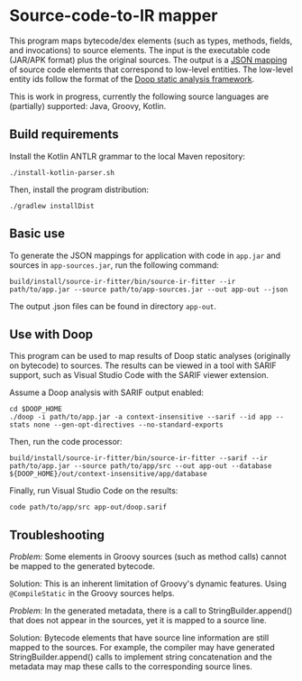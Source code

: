 # Source-code-to-IR mapper

This program maps bytecode/dex elements (such as types, methods,
fields, and invocations) to source elements. The input is the
executable code (JAR/APK format) plus the original sources. The output
is a [JSON mapping](https://github.com/clyze/metadata-model) of source
code elements that correspond to low-level entities. The low-level
entity ids follow the format of the [Doop static analysis
framework](https://bitbucket.org/yanniss/doop/).

This is work in progress, currently the following source languages are
(partially) supported: Java, Groovy, Kotlin.

## Build requirements

Install the Kotlin ANTLR grammar to the local Maven repository:

```
./install-kotlin-parser.sh
```

Then, install the program distribution:

```
./gradlew installDist
```

## Basic use

To generate the JSON mappings for application with code in `app.jar`
and sources in `app-sources.jar`, run the following command:

```
build/install/source-ir-fitter/bin/source-ir-fitter --ir path/to/app.jar --source path/to/app-sources.jar --out app-out --json
```

The output .json files can be found in directory `app-out`.

## Use with Doop

This program can be used to map results of Doop static analyses
(originally on bytecode) to sources. The results can be viewed in a
tool with SARIF support, such as Visual Studio Code with the SARIF
viewer extension.

Assume a Doop analysis with SARIF output enabled:

```
cd $DOOP_HOME
./doop -i path/to/app.jar -a context-insensitive --sarif --id app --stats none --gen-opt-directives --no-standard-exports
```

Then, run the code processor:

```
build/install/source-ir-fitter/bin/source-ir-fitter --sarif --ir path/to/app.jar --source path/to/app/src --out app-out --database ${DOOP_HOME}/out/context-insensitive/app/database
```

Finally, run Visual Studio Code on the results:

```
code path/to/app/src app-out/doop.sarif
```

## Troubleshooting

*Problem:* Some elements in Groovy sources (such as method calls)
cannot be mapped to the generated bytecode.

Solution: This is an inherent limitation of Groovy's dynamic
features. Using `@CompileStatic` in the Groovy sources helps.

*Problem:* In the generated metadata, there is a call to
StringBuilder.append() that does not appear in the sources, yet it is
mapped to a source line.

Solution: Bytecode elements that have source line information are
still mapped to the sources. For example, the compiler may have
generated StringBuilder.append() calls to implement string
concatenation and the metadata may map these calls to the
corresponding source lines.
